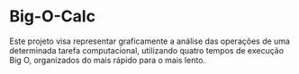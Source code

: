 # Big-O-Calc
Este projeto visa representar graficamente a análise das operações de uma determinada tarefa computacional, utilizando quatro tempos de execução Big O, organizados do mais rápido para o mais lento.
